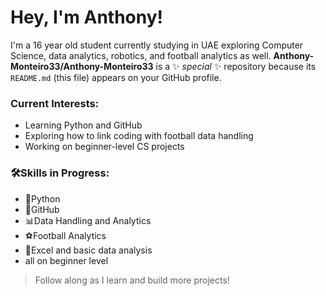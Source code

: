 # Hey, I'm Anthony!

I'm a 16 year old student currently studying in UAE exploring Computer Science, data analytics, robotics, and football analytics as well.
**Anthony-Monteiro33/Anthony-Monteiro33** is a ✨ _special_ ✨ repository because its `README.md` (this file) appears on your GitHub profile.

### Current Interests:
- Learning Python and GitHub
- Exploring how to link coding with football data handling
- Working on beginner-level CS projects

### 🛠️Skills in Progress:
- 🐍Python
- 📂GitHub
- 📊Data Handling and Analytics
- ⚽Football Analytics
- 📃Excel and basic data analysis
- all on beginner level

> Follow along as I learn and build more projects!
